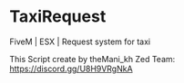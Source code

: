 # TaxiRequest
FiveM | ESX | Request system for taxi

This Script create by theMani_kh
Zed Team: https://discord.gg/U8H9VRgNkA
